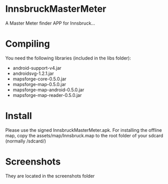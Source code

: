 # InnsbruckMasterMeter

A Master Meter finder APP for Innsbruck...

# Compiling

You need the following libraries (included in the libs folder):
* android-support-v4.jar
* androidsvg-1.2.1.jar
* mapsforge-core-0.5.0.jar
* mapsforge-map-0.5.0.jar
* mapsforge-map-android-0.5.0.jar
* mapsforge-map-reader-0.5.0.jar

# Install
Please use the signed InnsbruckMasterMeter.apk. For installing the offline map, copy the assets/map/Innsbruck.map to the root folder of your sdcard (normally /sdcard/)

# Screenshots
They are located in the screenshots folder
